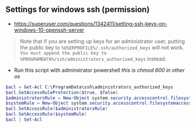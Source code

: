## Settings for windows ssh (permission)
* https://superuser.com/questions/1342411/setting-ssh-keys-on-windows-10-openssh-server

> Note that if you are setting up keys for an administrator user, putting the public key to `%USERPROFILE%/.ssh/authorized_keys` will not work. `You must append the public key to %PROGRAMDATA%/ssh/administrators_authorized_keys` instead.

* Run this script with adminstrator powershell _this is chmod 600 in other os_
```ps1
$acl = Get-Acl C:\ProgramData\ssh\administrators_authorized_keys
$acl.SetAccessRuleProtection($true, $false)
$administratorsRule = New-Object system.security.accesscontrol.filesystemaccessrule("Administrators","FullControl","Allow")
$systemRule = New-Object system.security.accesscontrol.filesystemaccessrule("SYSTEM","FullControl","Allow")
$acl.SetAccessRule($administratorsRule)
$acl.SetAccessRule($systemRule)
$acl | Set-Acl
```